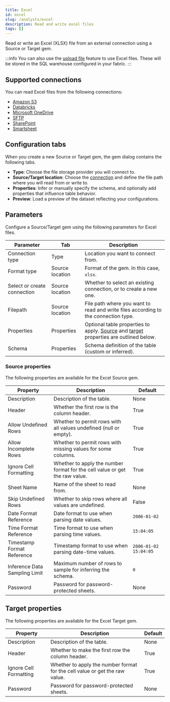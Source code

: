 ```yaml
---
title: Excel
id: excel
slug: /analysts/excel
description: Read and write excel files
tags: []
---
```


Read or write an Excel (XLSX) file from an external connection using a Source or Target gem.

:::info
You can also use the [upload file](docs/analysts/development/gems/source-target/table/upload-files.md) feature to use Excel files. These will be stored in the SQL warehouse configured in your fabric.
:::

## Supported connections

You can read Excel files from the following connections:

- [Amazon S3](/administration/fabrics/prophecy-fabrics/connections/s3)
- [Databricks](/administration/fabrics/prophecy-fabrics/connections/databricks)
- [Microsoft OneDrive](/administration/fabrics/prophecy-fabrics/connections/onedrive)
- [SFTP](/administration/fabrics/prophecy-fabrics/connections/sftp)
- [SharePoint](/administration/fabrics/prophecy-fabrics/connections/sharepoint)
- [Smartsheet](/administration/fabrics/prophecy-fabrics/connections/smartsheet)

## Configuration tabs

When you create a new Source or Target gem, the gem dialog contains the following tabs.

- **Type**: Choose the file storage provider you will connect to.
- **Source/Target location**: Choose the [connection](/administration/fabrics/prophecy-fabrics/connections/) and define the file path where you will read from or write to.
- **Properties**: Infer or manually specify the schema, and optionally add properties that influence table behavior.
- **Preview**: Load a preview of the dataset reflecting your configurations.

## Parameters

Configure a Source/Target gem using the following parameters for Excel files.

| Parameter                   | Tab             | Description                                                                                                                      |
| --------------------------- | --------------- | -------------------------------------------------------------------------------------------------------------------------------- |
| Connection type             | Type            | Location you want to connect from.                                                                                               |
| Format type                 | Source location | Format of the gem. In this case, `xlsx`.                                                                                         |
| Select or create connection | Source location | Whether to select an existing connection, or to create a new one.                                                                |
| Filepath                    | Source location | File path where you want to read and write files according to the connection type.                                               |
| Properties                  | Properties      | Optional table properties to apply. [Source](#source-properties) and [target](#target-properties) properties are outlined below. |
| Schema                      | Properties      | Schema definition of the table (custom or inferred).                                                                             |

### Source properties

The following properties are available for the Excel Source gem.

| Property                      | Description                                                                 | Default               |
| ----------------------------- | --------------------------------------------------------------------------- | --------------------- |
| Description                   | Description of the table.                                                   | None                  |
| Header                        | Whether the first row is the column header.                                 | True                  |
| Allow Undefined Rows          | Whether to permit rows with all values undefined (null or empty).           | True                  |
| Allow Incomplete Rows         | Whether to permit rows with missing values for some columns.                | True                  |
| Ignore Cell Formatting        | Whether to apply the number format for the cell value or get the raw value. | True                  |
| Sheet Name                    | Name of the sheet to read from.                                             | None                  |
| Skip Undefined Rows           | Whether to skip rows where all values are undefined.                        | False                 |
| Date Format Reference         | Date format to use when parsing date values.                                | `2006-01-02`          |
| Time Format Reference         | Time format to use when parsing time values.                                | `15:04:05`            |
| Timestamp Format Reference    | Timestamp format to use when parsing date-time values.                      | `2006-01-02 15:04:05` |
| Inference Data Sampling Limit | Maximum number of rows to sample for inferring the schema.                  | `0`                   |
| Password                      | Password for password-protected sheets.                                     | None                  |

## Target properties

The following properties are available for the Excel Target gem.

| Property               | Description                                                                 | Default |
| ---------------------- | --------------------------------------------------------------------------- | ------- |
| Description            | Description of the table.                                                   | None    |
| Header                 | Whether to make the first row the column header.                            | True    |
| Ignore Cell Formatting | Whether to apply the number format for the cell value or get the raw value. | True    |
| Password               | Password for password-protected sheets.                                     | None    |
